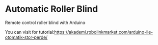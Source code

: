 # Automatic Roller Blind
Remote control roller blind with Arduino

You can visit for tutorial:https://akademi.robolinkmarket.com/arduino-ile-otomatik-stor-perde/
